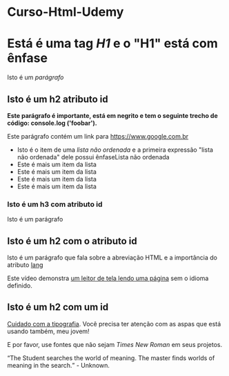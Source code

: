 # Curso-Html-Udemy
<!DOCTYPE html>
<html lang="pt-br">
      <head>
        <link rel="stylesheet" type="text/css" href="body{max-width:650px;margin:40px auto;padding:0 10px;font:18px/1.5 -apple-system, BlinkMacSystemFont, "Segoe UI", Roboto, "Helvetica Neue", Arial, "Noto Sans", sans-serif, "Apple Color Emoji", "Segoe UI Emoji", "Segoe UI Symbol", "Noto Color Emoji";color:#444}h1,h2,h3{line-height:1.2}@media (prefers-color-scheme: dark){body{color:white;background:#444}a:link{color:#5bf}a:visited{color:#ccf}}">
      </head>
        <body>
          <h1><strong>Está é uma tag <em>H1</em> e o "H1" está com ênfase</strong></h1>
            <p>Isto é um <em>parágrafo</em></p>
          <h2><strong>Isto é um h2 atributo id</strong></h2>
            <p><strong>Este parágrafo é importante, está em negrito e tem o seguinte trecho de código: console.log ('foobar').</strong></p>
            <p>Este parágrafo contém um link para <a href="https://www.google.com.br">https://www.google.com.br</a>
              <ul>
                <li>Isto é o item de uma <em>lista não ordenada</em> e a primeira expressão "lista não ordenada" dele possui ênfaseLista não ordenada</li>
                <li>Este é mais um item da lista</li>
                <li>Este é mais um item da lista</li>
                <li>Este é mais um item da lista</li>
                <li>Este é mais um item da lista</li>
              </ul> 
          <h3><strong>Isto é um h3 com atributo id</strong></h3>
            <p>Isto é um parágrafo</p>
          <h2><strong>Isto é um h2 com o atributo id</strong></h2>
            <p>Isto é um parágrafo que fala sobre a abreviação HTML e a importância do atributo <a href="https://html.spec.whatwg.org/multipage/dom.html#the-lang-and-xml:lang-attributes">lang</a></p>
            <p>Este vídeo demonstra <a href="https://www.youtube.com/watch?v=NP94u7y_KkQ">um leitor de tela lendo uma página</a> sem o idioma definido.
          <h2><strong>Isto é um h2 com um id</strong></h2>
            <p><a href="https://smartquotesforsmartpeople.com/">Cuidado com a tipografia</a>. Você precisa ter atenção com as aspas que está usando também, meu jovem!</p>
            <p>E por favor, use fontes que não sejam <em>Times New Roman</em> em seus projetos.</p>
              <q>The Student searches the world of meaning. The master finds worlds of meaning in the search.</q> - Unknown.
     </body>
</html>
